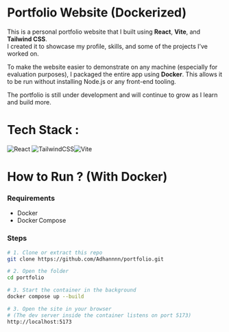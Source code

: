 # Portfolio Website (Dockerized)

This is a personal portfolio website that I built using **React**, **Vite**, and **Tailwind CSS**.  
I created it to showcase my profile, skills, and some of the projects I’ve worked on.

To make the website easier to demonstrate on any machine (especially for evaluation purposes), I packaged the entire app using **Docker**. This allows it to be run without installing Node.js or any front-end tooling.

The portfolio is still under development and will continue to grow as I learn and build more.

# Tech Stack :
![React](https://img.shields.io/badge/react-%2320232a.svg?style=for-the-badge&logo=react&logoColor=%2361DAFB) ![TailwindCSS](https://img.shields.io/badge/tailwindcss-%2338B2AC.svg?style=for-the-badge&logo=tailwind-css&logoColor=white)![Vite](https://img.shields.io/badge/vite-%23646CFF.svg?style=for-the-badge&logo=vite&logoColor=white)

# How to Run ? (With Docker)

### Requirements
* Docker  
* Docker Compose

### Steps

```bash
# 1. Clone or extract this repo
git clone https://github.com/Adhannnn/portfolio.git

# 2. Open the folder
cd portfolio

# 3. Start the container in the background
docker compose up --build

# 3. Open the site in your browser
# (The dev server inside the container listens on port 5173)
http://localhost:5173


